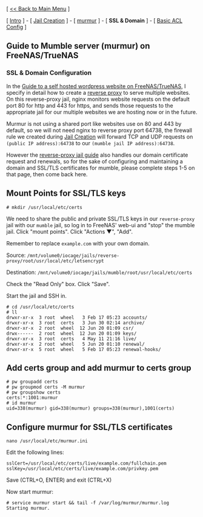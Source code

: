 [ [<< Back to Main Menu](https://github.com/seth586/guides/blob/master/README.md) ]

[ [Intro](README.md) ] - [ [Jail Creation](1_jail_creation.md) ] - [ [murmur](2_murmur.md) ] - [ **SSL & Domain** ] - [ [Basic ACL Config](4_acl.md) ]

## Guide to Mumble server (murmur) on FreeNAS/TrueNAS
### SSL & Domain Configuration
In the [Guide to a self hosted wordpress website on FreeNAS/TrueNAS](https://github.com/seth586/guides/tree/master/FreeNAS/webserver), I specify in detail how to create a [reverse proxy](https://github.com/seth586/guides/blob/master/FreeNAS/webserver/6_reverse_proxy.md) to serve multiple websites. On this reverse-proxy jail, nginx monitors website requests on the default port 80 for http and 443 for https, and sends those requests to the appropriate jail for our multiple websites we are hosting now or in the future.

Murmur is not using a shared port like websites use on 80 and 443 by default, so we will not need nginx to reverse proxy port 64738, the firewall rule we created during [Jail Creation](1_jail_creation.md) will forward TCP and UDP requests on `(public IP address):64738` to our `(mumble jail IP address):64738`.

However the [reverse-proxy jail guide](https://github.com/seth586/guides/blob/master/FreeNAS/webserver/6_reverse_proxy.md) also handles our domain certificate request and renewals, so for the sake of configuring and maintaining a domain and SSL/TLS certificates for mumble, please complete steps 1-5 on that page, then come back here. 

## Mount Points for SSL/TLS keys
```
# mkdir /usr/local/etc/certs
```

We need to share the public and private SSL/TLS keys in our `reverse-proxy` jail with our `mumble` jail, so log in to FreeNAS' web-ui and "stop" the mumble jail. Click "mount points". Click "Actions ▼", "Add".

Remember to replace `example.com` with your own domain.

Source: `/mnt/volume0/iocage/jails/reverse-proxy/root/usr/local/etc/letsencrypt`

Destination: `/mnt/volume0/iocage/jails/mumble/root/usr/local/etc/certs`

Check the "Read Only" box. Click "Save".

Start the jail and SSH in.

```
# cd /usr/local/etc/certs
# ll
drwxr-xr-x  3 root  wheel   3 Feb 17 05:23 accounts/
drwxr-xr-x  3 root  certs   3 Jun 30 02:14 archive/
drwxr-xr-x  2 root  wheel  12 Jun 20 01:09 csr/
drwx------  2 root  wheel  12 Jun 20 01:09 keys/
drwxr-xr-x  3 root  certs   4 May 11 21:16 live/
drwxr-xr-x  2 root  wheel   5 Jun 20 01:10 renewal/
drwxr-xr-x  5 root  wheel   5 Feb 17 05:23 renewal-hooks/
```
## Add certs group and add murmur to certs group
```
# pw groupadd certs
# pw groupmod certs -M murmur
# pw groupshow certs
certs:*:1001:murmur
# id murmur
uid=338(murmur) gid=338(murmur) groups=338(murmur),1001(certs)
```

## Configure murmur for SSL/TLS certificates
```
nano /usr/local/etc/murmur.ini
```
Edit the following lines:
```
sslCert=/usr/local/etc/certs/live/example.com/fullchain.pem
sslKey=/usr/local/etc/certs/live/example.com/privkey.pem
```
Save (CTRL+O, ENTER) and exit (CTRL+X)

Now start murmur:
```
# service murmur start && tail -f /var/log/murmur/murmur.log
Starting murmur.
```

